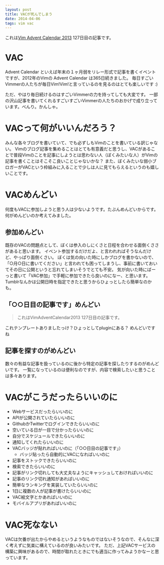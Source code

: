 ```yaml
---
layout: post
title: VACが死んでしまう
date: 2014-04-06
tags: vim vac
---
```


これは[Vim Advent Calendar 2013](http://atnd.org/events/45072) 127日目の記事です。

# VAC
Advent Calendar といえば年末の１ヶ月弱をリレー形式で記事を書くイベントですが、2012年のVimの Advent Calendar は365日続きました。
毎日すごいVimmerの人たちが毎日Vim!Vim!と言っているのを見るのはとても楽しいです :)

ただ、やはり毎日続けるのはすごいVimmerの力を持ってしても大変です。
一部の沢山記事を書いてくれるすごいすごいVimmerの人たちのおかげで成り立っています。べんり。かんしゃ。

# VACって何がいいんだろう？
みんな各々ブログを書いていて、でも必ずしもVimのことを書いている訳じゃない。
Vimのブログ記事を集めることはとても有意義だと思うし、VACがあることで普段Vimのことを記事にしようとは思わない人（ぼくみたいな人）がVimの記事を書くことはそこそこ良いことじゃないかな？
また、ぼくみたいな弱小ブロガーがVACという枠組みに入ることで少しは人に見てもらえるというのも嬉しいことです。

# VACめんどい
何度もVACに参加しようと思う人は少ないようです。たぶんめんどいからです。何がめんどいのか考えてみました。

## 参加めんどい
既存のVACの問題点として、ぼくは参入のしにくさと日程を合わせる面倒くささがあると思います。
イベント参加するだけだよ、と言われればそうなんだけど、やっぱり面倒くさい。
ぼくは気の向いた時にしかブログを書かないので、「○月○日に書いてください」と言われても困ってしまうし、事前に書いておいてその日に公開というと忘れてしまいそうでとても不安。
気が向いた時にばーっと書いて「VAC参加」で手軽に参加できたら良いのになー、と思います。
Tumblrなんかは公開日時を指定できたと思うからひょっとしたら簡単なのかも。

## 「○○日目の記事です」めんどい

> これはVimAdventCalendar2013 127日目の記事です。

これテンプレートありましたっけ？ひょっとしてpluginにある？
めんどいですね

## 記事を探すのがめんどい
数々の有益な記事を扱っているのに後から特定の記事を探したりするのがめんどいです。
一覧になっているのは便利なのですが、内容で検索したいと思うことは多々あります。

# VACがこうだったらいいのに

* Webサービスだったらいいのに
* APIが公開されていたらいいのに
* GithubかTwitterでログインできたらいいのに
* 空いている日が一目で分かったらいいのに
* 自分でスケジュールできたらいいのに
* 通知してくれたらいいのに
* VACバッジが貼れればいいのに（「○○日目の記事です」）
    * バッジ貼ったら自動的にVACになればいいのに
* 記事をストックできたらいいのに
* 検索できたらいいのに
* 記事がリンク切れしても大丈夫なようにキャッシュしておければいいのに
* 記事のリンク切れ通知があればいいのに
* 簡単なランキングを実装していたらいいのに
* 1日に複数の人が記事が書けたらいいのに
* VAC絵文字とかあればいいのに
* モバイルアプリがあればいいのに

# VAC死なない
VACは欠番が出たからやめるというようなものではないそうなので、そんなに深く考えずに気楽に構えているのが良いみたいです。
ただ、上記VACサービスの構築に興味があるので、時間が取れたときにでも適当に作ってみようかなーと思っています。
